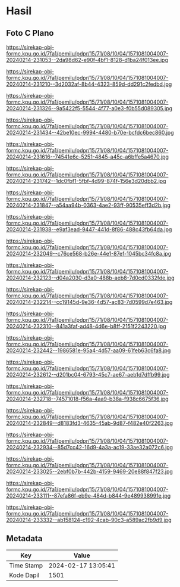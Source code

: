# Hasil

## Foto C Plano

https://sirekap-obj-formc.kpu.go.id/7fa1/pemilu/pdpr/15/71/08/10/04/1571081004007-20240214-231053--2da98d62-e90f-4bf1-8128-d1ba24f013ee.jpg

https://sirekap-obj-formc.kpu.go.id/7fa1/pemilu/pdpr/15/71/08/10/04/1571081004007-20240214-231210--3d2032af-8b44-4323-859d-dd291c2fedbd.jpg

https://sirekap-obj-formc.kpu.go.id/7fa1/pemilu/pdpr/15/71/08/10/04/1571081004007-20240214-231326--9a5422f5-5544-4f77-a0e3-f0b55d089305.jpg

https://sirekap-obj-formc.kpu.go.id/7fa1/pemilu/pdpr/15/71/08/10/04/1571081004007-20240214-231434--42be10ec-9994-4480-b70e-bcfdc6bec860.jpg

https://sirekap-obj-formc.kpu.go.id/7fa1/pemilu/pdpr/15/71/08/10/04/1571081004007-20240214-231616--74541e6c-5251-4845-a45c-a6bffe5a4670.jpg

https://sirekap-obj-formc.kpu.go.id/7fa1/pemilu/pdpr/15/71/08/10/04/1571081004007-20240214-231742--1dc0fbf1-5fbf-4d99-874f-156e3d20dbb2.jpg

https://sirekap-obj-formc.kpu.go.id/7fa1/pemilu/pdpr/15/71/08/10/04/1571081004007-20240214-231847--a54aa94b-0363-4ae2-93ff-90535eff3d2b.jpg

https://sirekap-obj-formc.kpu.go.id/7fa1/pemilu/pdpr/15/71/08/10/04/1571081004007-20240214-231938--e9af3ead-9447-441d-8f86-488c43fb64da.jpg

https://sirekap-obj-formc.kpu.go.id/7fa1/pemilu/pdpr/15/71/08/10/04/1571081004007-20240214-232049--c76ce568-b26e-44e1-87ef-1045bc34fc8a.jpg

https://sirekap-obj-formc.kpu.go.id/7fa1/pemilu/pdpr/15/71/08/10/04/1571081004007-20240214-232123--d04a2030-d3a0-488b-aeb8-7d0cd0332fde.jpg

https://sirekap-obj-formc.kpu.go.id/7fa1/pemilu/pdpr/15/71/08/10/04/1571081004007-20240214-232214--cc19145d-9e36-4d57-ac83-7d0599d7e463.jpg

https://sirekap-obj-formc.kpu.go.id/7fa1/pemilu/pdpr/15/71/08/10/04/1571081004007-20240214-232310--841a3faf-ad48-4d6e-b8ff-2151f2243220.jpg

https://sirekap-obj-formc.kpu.go.id/7fa1/pemilu/pdpr/15/71/08/10/04/1571081004007-20240214-232442--1986581e-95a4-4d57-aa09-61feb63c6fa8.jpg

https://sirekap-obj-formc.kpu.go.id/7fa1/pemilu/pdpr/15/71/08/10/04/1571081004007-20240214-232612--d201bc04-6793-45c7-ae67-aeb1d7dffb99.jpg

https://sirekap-obj-formc.kpu.go.id/7fa1/pemilu/pdpr/15/71/08/10/04/1571081004007-20240214-232718--74571018-f56a-4aa9-b38a-f938c6675f36.jpg

https://sirekap-obj-formc.kpu.go.id/7fa1/pemilu/pdpr/15/71/08/10/04/1571081004007-20240214-232849--d8183fd3-4635-45ab-9d87-f482e40f2263.jpg

https://sirekap-obj-formc.kpu.go.id/7fa1/pemilu/pdpr/15/71/08/10/04/1571081004007-20240214-232934--85d7cc42-16d9-4a3a-ac19-33ae32a072c6.jpg

https://sirekap-obj-formc.kpu.go.id/7fa1/pemilu/pdpr/15/71/08/10/04/1571081004007-20240214-233025--2ebf0b7b-442b-4159-9469-20e88f847f23.jpg

https://sirekap-obj-formc.kpu.go.id/7fa1/pemilu/pdpr/15/71/08/10/04/1571081004007-20240214-233111--87efa86f-eb9e-484d-b844-9e489938991e.jpg

https://sirekap-obj-formc.kpu.go.id/7fa1/pemilu/pdpr/15/71/08/10/04/1571081004007-20240214-233332--ab158124-c192-4cab-90c3-a589ac2fb9d9.jpg


## Metadata

| Key        | Value               |
| ---------- | ------------------- |
| Time Stamp | 2024-02-17 13:05:41 |
| Kode Dapil | 1501                |



